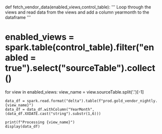 def fetch_vendor_data(enabled_views,control_table): 
  '''
  Loop through the views and read data from the views and add a column yearmonth to the dataframe
  '''

  # enabled_views = spark.table(control_table).filter("enabled = true").select("sourceTable").collect()
  for view in enabled_views:
    view_name = view.sourceTable.split('.')[-1]

    data_df = spark.read.format("delta").table(f"prod.gold_vendor_nightly.{view_name}")
    data_df = data_df.withColumn("YearMonth", (data_df.XXDATE.cast("string").substr(1,6)))

    print(f"Processing {view_name}")
    display(data_df)
